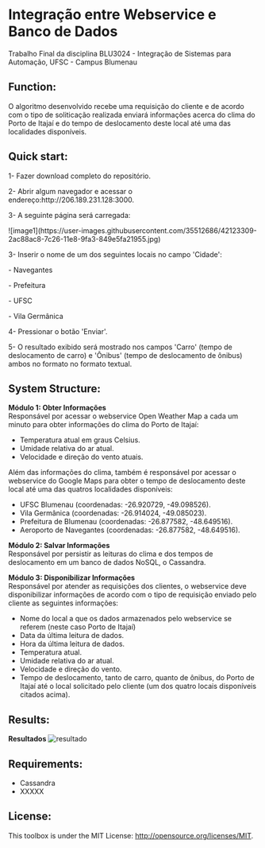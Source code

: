 # Integração entre Webservice e Banco de Dados

Trabalho Final da disciplina BLU3024 - Integração de Sistemas para Automação, UFSC - Campus Blumenau

## Function:
O algoritmo desenvolvido recebe uma requisição do cliente e de acordo com o tipo de soliticação realizada enviará informações acerca do clima do Porto de Itajaí e do tempo de deslocamento deste local até uma das localidades disponíveis.

## Quick start:
<p>1- Fazer download completo do repositório.<p>
<p>2- Abrir algum navegador e acessar o endereço:http://206.189.231.128:3000.<p>
<p>3- A seguinte página será carregada:<p>
![image1](https://user-images.githubusercontent.com/35512686/42123309-2ac88ac8-7c26-11e8-9fa3-849e5fa21955.jpg)
<p>3- Inserir o nome de um dos seguintes locais no campo 'Cidade':<p>  
<p>- Navegantes<p>   
<p>- Prefeitura<p> 
<p>- UFSC<p> 
<p>- Vila Germânica<p> 
<p>4- Pressionar o botão 'Enviar'.<p>
<p>5- O resultado exibido será mostrado nos campos 'Carro' (tempo de deslocamento de carro) e 'Ônibus' (tempo de deslocamento de ônibus) ambos no formato no formato textual.<p>
 
## System Structure:
**Módulo 1: Obter Informações**  
Responsável por acessar o webservice Open Weather Map a cada um minuto para obter informações do clima do Porto de Itajaí:
- Temperatura atual em graus Celsius.
- Umidade relativa do ar atual.  
- Velocidade e direção do vento atuais.  

Além das informações do clima, também é responsável por acessar o webservice do Google Maps para obter o tempo de deslocamento deste local até uma das quatros localidades disponíveis:
- UFSC Blumenau (coordenadas: -26.920729, -49.098526).  
- Vila Germânica (coordenadas: -26.914024, -49.085023).  
- Prefeitura de Blumenau (coordenadas: -26.877582, -48.649516).  
- Aeroporto de Navegantes (coordenadas: -26.877582, -48.649516).  

**Módulo 2: Salvar Informações**  
Responsável por persistir as leituras do clima e dos tempos de deslocamento em um banco de dados NoSQL, o Cassandra.  

**Módulo 3: Disponibilizar Informações**  
Responsável por atender as requisições dos clientes, o webservice deve disponibilizar informações de acordo com o tipo de requisição enviado pelo cliente as seguintes informações:
- Nome do local a que os dados armazenados pelo webservice se referem (neste caso Porto de Itajaí)
- Data da última leitura de dados.
- Hora da última leitura de dados.
- Temperatura atual.  
- Umidade relativa do ar atual.  
- Velocidade e direção do vento.  
- Tempo de deslocamento, tanto de carro, quanto de ônibus, do Porto de Itajaí até o local solicitado pelo cliente (um dos quatro locais disponíveis citados acima).  

## Results: 
**Resultados**
![resultado](https://user-images.githubusercontent.com/35512686/39167838-94c8c65c-4767-11e8-9f0b-8600ba6cc797.jpg)
## Requirements:
- Cassandra
- XXXXX
## License:
This toolbox is under the MIT License: http://opensource.org/licenses/MIT.
